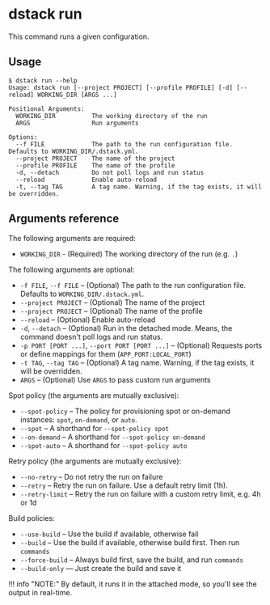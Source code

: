 # dstack run

This command runs a given configuration.

## Usage

<div class="termy">

```shell
$ dstack run --help
Usage: dstack run [--project PROJECT] [--profile PROFILE] [-d] [--reload] WORKING_DIR [ARGS ...]

Positional Arguments:
  WORKING_DIR          The working directory of the run
  ARGS                 Run arguments

Options:
  --f FILE             The path to the run configuration file. Defaults to WORKING_DIR/.dstack.yml.
  --project PROJECT    The name of the project
  --profile PROFILE    The name of the profile
  -d, --detach         Do not poll logs and run status
  --reload             Enable auto-reload
  -t, --tag TAG        A tag name. Warning, if the tag exists, it will be overridden.
```

</div>

[//]: # (TODO: Ports aren't part of the `dstack run --help` output)

## Arguments reference

The following arguments are required:

- `WORKING_DIR` - (Required) The working directory of the run (e.g. `.`)

The following arguments are optional:

- `-f FILE`, `--f FILE` – (Optional) The path to the run configuration file. Defaults to `WORKING_DIR/.dstack.yml`.
- `--project PROJECT` – (Optional) The name of the project
- `--project PROJECT` – (Optional) The name of the profile
- `--reload` – (Optional) Enable auto-reload 
- `-d`, `--detach` – (Optional) Run in the detached mode. Means, the command doesn't
  poll logs and run status.
- `-p PORT [PORT ...]`, `--port PORT [PORT ...]` – (Optional) Requests ports or define mappings for them (`APP_PORT:LOCAL_PORT`)
- `-t TAG`, `--tag TAG` – (Optional) A tag name. Warning, if the tag exists, it will be overridden.
- `ARGS` – (Optional) Use `ARGS` to pass custom run arguments

Spot policy (the arguments are mutually exclusive):

- `--spot-policy` – The policy for provisioning spot or on-demand instances: `spot`, `on-demand`, or `auto`. 
- `--spot` – A shorthand for `--spot-policy spot`
- `--on-demand` – A shorthand for `--spot-policy on-demand`
- `--spot-auto` – A shorthand for `--spot-policy auto`

Retry policy (the arguments are mutually exclusive):

- `--no-retry` – Do not retry the run on failure
- `--retry` – Retry the run on failure. Use a default retry limit (1h). 
- `--retry-limit` – Retry the run on failure with a custom retry limit, e.g. 4h or 1d

Build policies:

- `--use-build` – Use the build if available, otherwise fail
- `--build` – Use the build if available, otherwise build first. Then run `commands`
- `--force-build` – Always build first, save the build, and run `commands`
- `--build-only` — Just create the build and save it

[//]: # (Tags should be dropped)

!!! info "NOTE:"
    By default, it runs it in the attached mode, so you'll see the output in real-time.